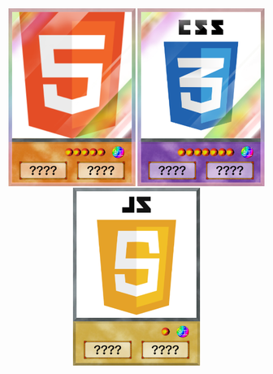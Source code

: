 <center><img src="https://github.com/Hitsuji6/Hitsuji6/blob/56a4ac02b08c0918e91d3f577203a06f061b19b2/HTML.png" title="HTML" width="250px" height="350px"> <img src="https://github.com/Hitsuji6/Hitsuji6/blob/56a4ac02b08c0918e91d3f577203a06f061b19b2/CSS.png" title="CSS" width="250px" height="350px"> <img src="https://github.com/Hitsuji6/Hitsuji6/blob/56a4ac02b08c0918e91d3f577203a06f061b19b2/JS.png" title="JS" width="250px" height="350px"></center>

